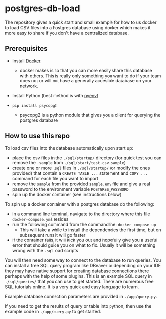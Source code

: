 # postgres-db-load
The repository gives a quick start and small example for how to us docker to load CSV files into a Postgres database using docker which makes it more easy to share if you don't have a centralized database.

## Prerequisites
- Install [Docker](https://docs.docker.com/get-docker/)
    - docker makes is so that you can more easily share this database with others. This is really only something you want to do if your team does not or will not have a generally accesible database on your network.

- Install Python (best method is with [pyenv](https://github.com/pyenv/pyenv))
- `pip install psycopg2`
    - psycopg2 is a python module that gives you a client for querying the postgres database

## How to use this repo
To load csv files into the database automatically upon start up: 
- place the csv files in the `./sql/startup/` directory (for quick test you can remove the `.sample` from  `./sql/start/test.csv.sample`)
- create one or more `.sql` files in `./sql/startup/` (or modify the ones provided) that contain a `CREATE TABLE ...` statement and `COPY ...` command for each file you want to import
- remove the `sample` from the provided `sample.env` file and give a real password to the environment variable `POSTGRES_PASSWORD`
- spin up the docker container (see instructions below)

To spin up a docker container with a postgres database do the following:
- in a command line terminal, navigate to the directory where this file `docker-compose.yml` resides
- run the following command from the commandline: `docker compose up`
    - This will take a while to install the dependencies the first time, but on subsequent runs it will go faster
- if the container fails, it will kick you out and hopefully give you a useful error that should guide you on what to fix. Usually it will be something wrong with the `.sql` load scripts

You will then need some way to connect to the database to run queries. You can install a free SQL query program like DBeaver or depending on your IDE they may have native support for creating database connections there perhaps with the help of some plugins. This is an example SQL query in `./sql/queries/` that you can use to get started. There are numerous free SQL tutorials online. It is a very quick and easy language to learn.

Example database connection parameters are provided in `./app/query.py`.

If you need to get the results of query or table into python, then use the example code in `./app/query.py` to get started.